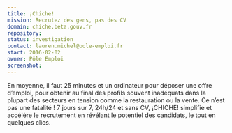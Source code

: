 ```yaml
---
title: ¡Chiche!
mission: Recrutez des gens, pas des CV
domain: chiche.beta.gouv.fr
repository: 
status: investigation
contact: lauren.michel@pole-emploi.fr
start: 2016-02-02
owner: Pôle Emploi
screenshot:
---
```


En moyenne, il faut 25 minutes et un ordinateur pour déposer une offre d’emploi, pour obtenir au final des profils souvent inadéquats dans la plupart des secteurs en tension comme la restauration ou la vente. Ce n’est pas une fatalité ! 7 jours sur 7, 24h/24 et sans CV, ¡CHICHE! simplifie et accélère le recrutement en révélant le potentiel des candidats, le tout en quelques clics.

